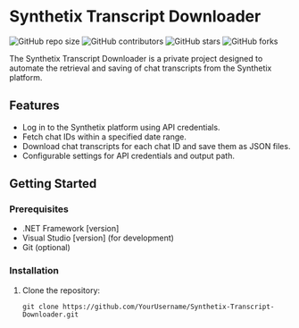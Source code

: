 # Synthetix Transcript Downloader

![GitHub repo size](https://img.shields.io/github/repo-size/YourUsername/Synthetix-Transcript-Downloader)
![GitHub contributors](https://img.shields.io/github/contributors/YourUsername/Synthetix-Transcript-Downloader)
![GitHub stars](https://img.shields.io/github/stars/YourUsername/Synthetix-Transcript-Downloader?style=social)
![GitHub forks](https://img.shields.io/github/forks/YourUsername/Synthetix-Transcript-Downloader?style=social)

The Synthetix Transcript Downloader is a private project designed to automate the retrieval and saving of chat transcripts from the Synthetix platform.

## Features

- Log in to the Synthetix platform using API credentials.
- Fetch chat IDs within a specified date range.
- Download chat transcripts for each chat ID and save them as JSON files.
- Configurable settings for API credentials and output path.

## Getting Started

### Prerequisites

- .NET Framework [version]
- Visual Studio [version] (for development)
- Git (optional)

### Installation

1. Clone the repository:

   ```shell
   git clone https://github.com/YourUsername/Synthetix-Transcript-Downloader.git
